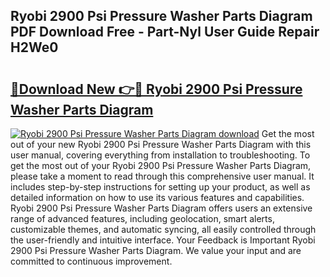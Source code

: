 ## Ryobi 2900 Psi Pressure Washer Parts Diagram PDF Download Free - Part-Nyl User Guide Repair H2We0

# <h2><a href="http://dfm0l9w.blite.top/?on=Ryobi+2900+Psi+Pressure+Washer+Parts+Diagram">🔗Download New 👉🔴 Ryobi 2900 Psi Pressure Washer Parts Diagram</a></h2>

[![Ryobi 2900 Psi Pressure Washer Parts Diagram download](https://i.imgur.com/lujVjoI.png)](http://dfm0l9w.blite.top/?on=Ryobi+2900+Psi+Pressure+Washer+Parts+Diagram)
Get the most out of your new Ryobi 2900 Psi Pressure Washer Parts Diagram with this user manual, covering everything from installation to troubleshooting. To get the most out of your Ryobi 2900 Psi Pressure Washer Parts Diagram, please take a moment to read through this comprehensive user manual. It includes step-by-step instructions for setting up your product, as well as detailed information on how to use its various features and capabilities. Ryobi 2900 Psi Pressure Washer Parts Diagram offers users an extensive range of advanced features, including geolocation, smart alerts, customizable themes, and automatic syncing, all easily controlled through the user-friendly and intuitive interface. Your Feedback is Important Ryobi 2900 Psi Pressure Washer Parts Diagram. We value your input and are committed to continuous improvement.
